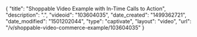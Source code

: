 {
    "title": "Shoppable Video Example with In-Time Calls to Action",
    "description": ".",
    "videoid": "103604035",
    "date_created": "1499362721",
    "date_modified": "1501202044",
    "type": "captivate",
    "layout": "video",
    "url": "\/v\/shoppable-video-commerce-example\/103604035"
}